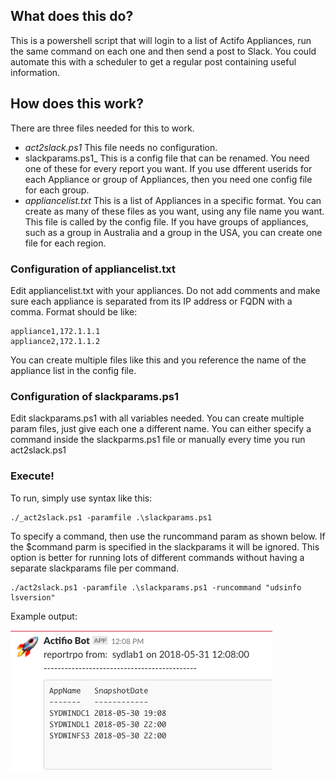 ## What does this do?

This is a powershell script that will login to a list of Actifo Appliances, run the same command on each one and then send a post to Slack.    You could automate this with a scheduler to get a regular post containing useful information.


## How does this work?

There are three files needed for this to work.
* _act2slack.ps1_  This file needs no configuration.  
* slackparams.ps1_  This is a config file that can be renamed.  You need one of these for every report you want.  If you use dfferent userids for each Appliance or group of Appliances, then you need one config file for each group.
* _appliancelist.txt_ This is a list of Appliances in a specific format.   You can create as many of these files as you want, using any file name you want.   This file is called by the config file.  If you have groups of appliances, such as a group in Australia and a group in the USA, you can create one file for each region.

### Configuration of appliancelist.txt
Edit appliancelist.txt with your appliances.   Do not add comments and make sure each appliance is separated from its IP address or FQDN with a comma.  Format should be like:
```
appliance1,172.1.1.1
appliance2,172.1.1.2
```
You can create multiple files like this and you reference the name of the appliance list in the config file.

### Configuration of slackparams.ps1
Edit slackparams.ps1 with all variables needed.  You can create multiple param files, just give each one a different name.
You can either specify a command inside the slackparms.ps1 file or manually every time you run act2slack.ps1

### Execute!
To run, simply use syntax like this:
```
./_act2slack.ps1 -paramfile .\slackparams.ps1
```
To specify a command, then use the runcommand param as shown below.  If the $command parm is specified in the slackparams it will be ignored.  This option is better for running lots of different commands without having a separate slackparams file per command. 
```
./act2slack.ps1 -paramfile .\slackparams.ps1 -runcommand "udsinfo lsversion"
```


Example output:

![alt text](https://github.com/Actifio/powershell/blob/master/slackreporter/images/screencap1.jpg)
